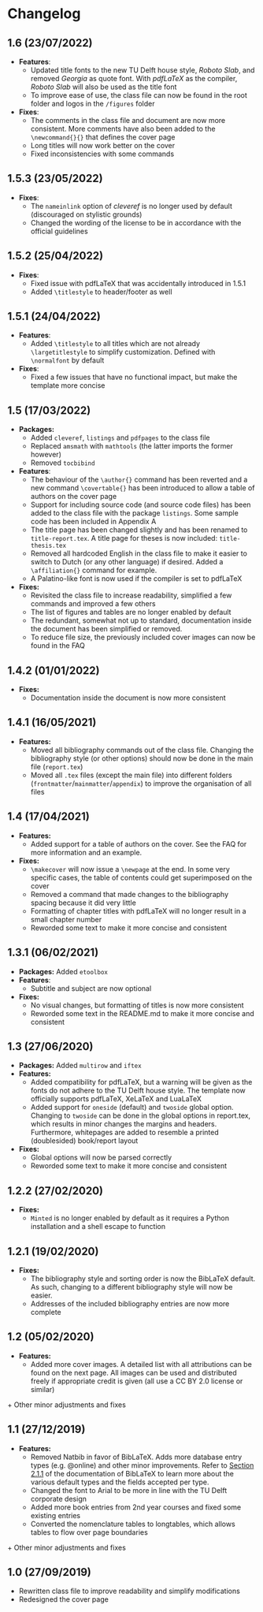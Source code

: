 # Changelog

## 1.6 (23/07/2022)

* **Features**:
  * Updated title fonts to the new TU Delft house style, *Roboto Slab*, and removed *Georgia* as quote font. With *pdfLaTeX* as the compiler, *Roboto Slab* will also be used as the title font
  * To improve ease of use, the class file can now be found in the root folder and logos in the `/figures` folder
* **Fixes**:
  * The comments in the class file and document are now more consistent. More comments have also been added to the `\newcommand{}{}` that defines the cover page
  * Long titles will now work better on the cover
  * Fixed inconsistencies with some commands

## 1.5.3 (23/05/2022)

* **Fixes**:
  * The `nameinlink` option of *cleveref* is no longer used by default (discouraged on stylistic grounds)
  * Changed the wording of the license to be in accordance with the official guidelines

## 1.5.2 (25/04/2022)

* **Fixes**:
  * Fixed issue with pdfLaTeX that was accidentally introduced in 1.5.1
  * Added `\titlestyle` to header/footer as well

## 1.5.1 (24/04/2022)

* **Features**:
  * Added `\titlestyle` to all titles which are not already `\largetitlestyle` to simplify customization. Defined with `\normalfont` by default
* **Fixes**:
  * Fixed a few issues that have no functional impact, but make the template more concise

## 1.5 (17/03/2022)

* **Packages:**
  * Added `cleveref`, `listings` and `pdfpages` to the class file
  * Replaced `amsmath` with `mathtools` (the latter imports the former however)
  * Removed `tocbibind`
* **Features**:
  * The behaviour of the `\author{}` command has been reverted and a new command `\covertable{}` has been introduced to allow a table of authors on the cover page
  * Support for including source code (and source code files) has been added to the class file with the package `listings`. Some sample code has been included in Appendix A
  * The title page has been changed slightly and has been renamed to `title-report.tex`. A title page for theses is now included: `title-thesis.tex`
  * Removed all hardcoded English in the class file to make it easier to switch to Dutch (or any other language) if desired. Added a `\affiliation{}` command for example.
  * A Palatino-like font is now used if the compiler is set to pdfLaTeX
* **Fixes:**
  * Revisited the class file to increase readability, simplified a few commands and improved a few others
  * The list of figures and tables are no longer enabled by default
  * The redundant, somewhat not up to standard, documentation inside the document has been simplified or removed.
  * To reduce file size, the previously included cover images can now be found in the FAQ

## 1.4.2 (01/01/2022)

* **Fixes:**
  * Documentation inside the document is now more consistent

## 1.4.1 (16/05/2021)

* **Features:**
  * Moved all bibliography commands out of the class file. Changing the bibliography style (or other options) should now be done in the main file (`report.tex`)
  * Moved all `.tex` files (except the main file) into different folders (`frontmatter`/`mainmatter`/`appendix`) to improve the organisation of all files

## 1.4 (17/04/2021)

* **Features:**
  * Added support for a table of authors on the cover. See the FAQ for more information and an example.
* **Fixes:**
  * `\makecover` will now issue a `\newpage` at the end. In some very specific cases, the table of contents could get superimposed on the cover
  * Removed a command that made changes to the bibliography spacing because it did very little
  * Formatting of chapter titles with pdfLaTeX will no longer result in a small chapter number
  * Reworded some text to make it more concise and consistent

## 1.3.1 (06/02/2021)

* **Packages:** Added `etoolbox`
* **Features**:
  * Subtitle and subject are now optional
* **Fixes:**
  * No visual changes, but formatting of titles is now more consistent
  * Reworded some text in the README.md to make it more concise and consistent

## 1.3 (27/06/2020)

* **Packages:** Added `multirow` and `iftex`
* **Features:**
  * Added compatibility for pdfLaTeX, but a warning will be given as the fonts do not adhere to the TU Delft house style. The template now officially supports pdfLaTeX, XeLaTeX and LuaLaTeX
  * Added support for `oneside` (default) and `twoside` global option. Changing to `twoside` can be done in the global options in report.tex, which results in minor changes the margins and headers. Furthermore, whitepages are added to resemble a printed (doublesided) book/report layout
* **Fixes:**
  * Global options will now be parsed correctly
  * Reworded some text to make it more concise and consistent

## 1.2.2 (27/02/2020)

* **Fixes:**
  * `Minted` is no longer enabled by default as it requires a Python installation and a shell escape to function

## 1.2.1 (19/02/2020)

* **Fixes:**
  * The bibliography style and sorting order is now the BibLaTeX default. As such, changing to a different bibliography style will now be easier.
  * Addresses of the included bibliography entries are now more complete

## 1.2 (05/02/2020)

* **Features:**
  * Added more cover images. A detailed list with all attributions can be found on the next page. All images can be used and distributed freely if appropriate credit is given (all use a CC BY 2.0 license or similar)

\+ Other minor adjustments and fixes

## 1.1 (27/12/2019)

* **Features:**
  * Removed Natbib in favor of BibLaTeX. Adds more database entry types (e.g. @online) and other minor improvements. Refer to [Section 2.1.1](http://mirrors.ctan.org/macros/latex/contrib/biblatex/doc/biblatex.pdf#subsubsection.2.1.1) of the documentation of BibLaTeX to learn more about the various default types and the fields accepted per type.
  * Changed the font to Arial to be more in line with the TU Delft corporate design
  * Added more book entries from 2nd year courses and fixed some existing entries
  * Converted the nomenclature tables to longtables, which allows tables to flow over page boundaries

\+ Other minor adjustments and fixes

## 1.0 (27/09/2019)

* Rewritten class file to improve readability and simplify modifications
* Redesigned the cover page
